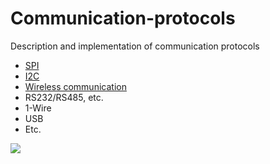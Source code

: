 # Communication-protocols
Description and implementation of communication protocols

- [SPI](SPI)
- [I2C](I2C)
- [Wireless communication](Wireless-Communication)
- RS232/RS485, etc.
- 1-Wire
- USB
- Etc.

![](https://circuitdigest.com/sites/default/files/projectimage_tut/Serial-Communication-Protocol.png)

